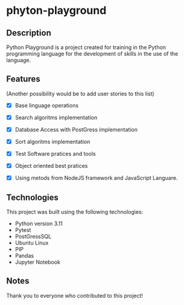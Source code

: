 # phyton-playground

## Description

Python Playground is a project created for training in the Python programming language for the development of skills in the use of the language.

## Features

(Another possibility would be to add user stories to this list)

- [x] Base linguage operations
- [x] Search algoritms implementation
- [x] Database Access with PostGress implementation
- [x] Sort algoritms implementation
- [x] Test Software pratices and tools
- [x] Object oriented best pratices
- [x] Using metods from NodeJS framework and JavaScript Languare.


## Technologies

This project was built using the following technologies:

- Python version 3.11
- Pytest
- PostGressSQL
- Ubuntu Linux
- PIP
- Pandas
- Jupyter Notebook
  
## Notes

Thank you to everyone who contributed to this project!
